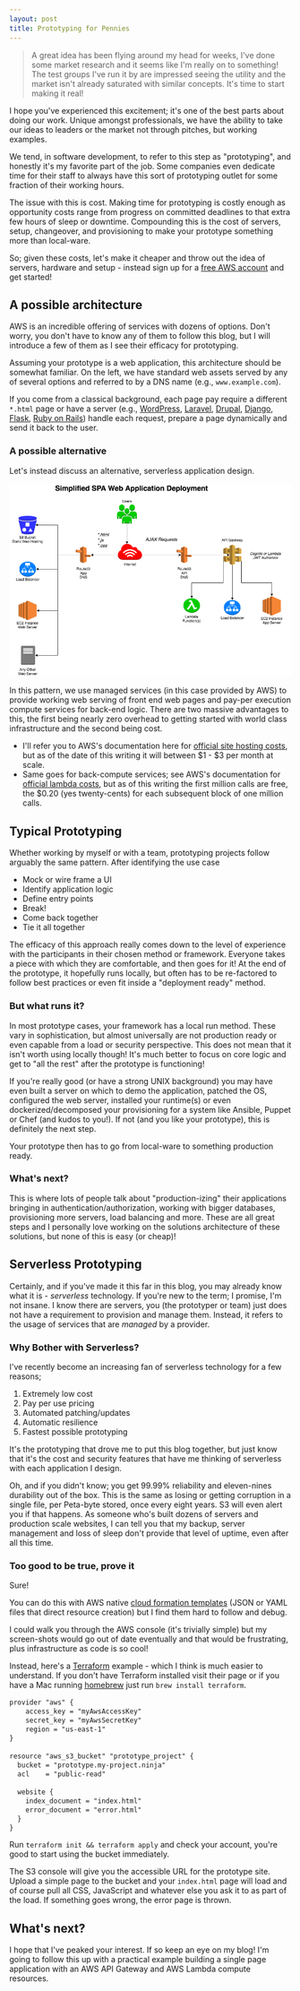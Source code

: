 ```yaml
---
layout: post
title: Prototyping for Pennies
---
```


> A great idea has been flying around my head for weeks, I've done some market research and it seems like I'm really on to something! The test groups I've run it by are impressed seeing the utility and the market isn't already saturated with similar concepts.
>It's time to start making it real!

I hope you've experienced this excitement; it's one of the best parts about doing our work. Unique amongst professionals, we have the ability to take our ideas to leaders or the market not through pitches, but working examples.

We tend, in software development, to refer to this step as "prototyping", and honestly it's my favorite part of the job. Some companies even dedicate time for their staff to always have this sort of prototyping outlet for some fraction of their working hours.

The issue with this is cost. Making time for prototyping is costly enough as opportunity costs range from progress on committed deadlines to that extra few hours of sleep or downtime. Compounding this is the cost of servers, setup, changeover, and provisioning to make your prototype something more than local-ware.

So; given these costs, let's make it cheaper and throw out the idea of servers, hardware and setup - instead sign up for a [free AWS account](https://aws.amazon.com/free/) and get started!

## A possible architecture

AWS is an incredible offering of services with dozens of options. Don't worry, you don't have to know any of them to follow this blog, but I will introduce a few of them as I see their efficacy for prototyping.

Assuming your prototype is a web application, this architecture should be somewhat familiar. On the left, we have standard web assets served by any of several options and referred to by a DNS name (e.g., `www.example.com`).

If you come from a classical background, each page pay require a different `*.html` page or have a server (e.g., [WordPress](https://wordpress.com/), [Laravel](https://laravel.com/), [Drupal](https://www.drupal.org/), [Django](https://www.djangoproject.com/), [Flask](http://flask.pocoo.org/), [Ruby on Rails](http://rubyonrails.org/)) handle each request, prepare a page dynamically and send it back to the user.

### A possible alternative

Let's instead discuss an alternative, serverless application design.

![Deployment Diagram](../images/aws_spa_simplified.png)

In this pattern, we use managed services (in this case provided by AWS) to provide working web serving of front end web pages and pay-per execution compute services for back-end logic. There are two massive advantages to this, the first being nearly zero overhead to getting started with world class infrastructure and the second being cost.

- I'll refer you to AWS's documentation here for [official site hosting costs](https://aws.amazon.com/getting-started/projects/host-static-website/services-costs/), but as of the date of this writing it will between $1 - $3 per month at scale.
- Same goes for back-compute services; see AWS's documentation for [official lambda costs](https://aws.amazon.com/lambda/pricing/), but as of this writing the first million calls are free, the $0.20 (yes twenty-cents) for each subsequent block of one million calls.

## Typical Prototyping

Whether working by myself or with a team, prototyping projects follow arguably the same pattern. After identifying the use case

- Mock or wire frame a UI
- Identify application logic
- Define entry points
- Break!
- Come back together
- Tie it all together

The efficacy of this approach really comes down to the level of experience with the participants in their chosen method or framework. Everyone takes a piece with which they are comfortable, and then goes for it! At the end of the prototype, it hopefully runs locally, but often has to be re-factored to follow best practices or even fit inside a "deployment ready" method.

### But what runs it?

In most prototype cases, your framework has a local run method. These vary in sophistication, but almost universally are not production ready or even capable from a load or security perspective. This does not mean that it isn't worth using locally though! It's much better to focus on core logic and get to "all the rest" after the prototype is functioning!

If you're really good (or have a strong UNIX background) you may have even built a server on which to demo the application, patched the OS, configured the web server, installed your runtime(s) or even dockerized/decomposed your provisioning for a system like Ansible, Puppet or Chef (and kudos to you!). If not (and you like your prototype), this is definitely the next step.

Your prototype then has to go from local-ware to something production ready.

### What's next?

This is where lots of people talk about "production-izing" their applications bringing in authentication/authorization, working with bigger databases, provisioning more servers, load balancing and more. These are all great steps and I personally love working on the solutions architecture of these solutions, but none of this is easy (or cheap)!

## Serverless Prototyping

Certainly, and if you've made it this far in this blog, you may already know what it is - _serverless_ technology. If you're new to the term; I promise, I'm not insane. I know there are servers, you (the prototyper or team) just does not have a requirement to provision and manage them. Instead, it refers to the usage of services that are _managed_ by a provider.

### Why Bother with Serverless?

I've recently become an increasing fan of serverless technology for a few reasons;

1. Extremely low cost
1. Pay per use pricing
1. Automated patching/updates
1. Automatic resilience
1. Fastest possible prototyping

It's the prototyping that drove me to put this blog together, but just know that it's the cost and security features that have me thinking of serverless with each application I design.

Oh, and if you didn't know; you get 99.99% reliability and eleven-nines durability out of the box. This is the same as losing or getting corruption in a single file, per Peta-byte stored, once every eight years. S3 will even alert you if that happens. As someone who's built dozens of servers and production scale websites, I can tell you that my backup, server management and loss of sleep don't provide that level of uptime, even after all this time.

### Too good to be true, prove it

Sure!

You can do this with AWS native [cloud formation templates](https://docs.aws.amazon.com/AWSCloudFormation/latest/UserGuide/aws-properties-s3-bucket.html) (JSON or YAML files that direct resource creation) but I find them hard to follow and debug.

I could walk you through the AWS console (it's trivially simple) but my screen-shots would go out of date eventually and that would be frustrating, plus infrastructure as code is so cool!

Instead, here's a [Terraform](https://www.terraform.io/) example - which I think is much easier to understand. If you don't have Terraform installed visit their page or if you have a Mac running [homebrew](https://brew.sh/) just run `brew install terraform`.

```hcl
provider "aws" {
    access_key = "myAwsAccessKey"
    secret_key = "myAwsSecretKey"
    region = "us-east-1"
}

resource "aws_s3_bucket" "prototype_project" {
  bucket = "prototype.my-project.ninja"
  acl    = "public-read"

  website {
    index_document = "index.html"
    error_document = "error.html"
  }
}
```

Run `terraform init && terraform apply` and check your account, you're good to start using the bucket immediately.

The S3 console will give you the accessible URL for the prototype site. Upload a simple page to the bucket and your  `index.html` page will load and of course pull all CSS, JavaScript and whatever else you ask it to as part of the load. If something goes wrong, the error page is thrown.

## What's next?

I hope that I've peaked your interest. If so keep an eye on my blog! I'm going to follow this up with a practical example building a single page application with an AWS API Gateway and AWS Lambda compute resources.
